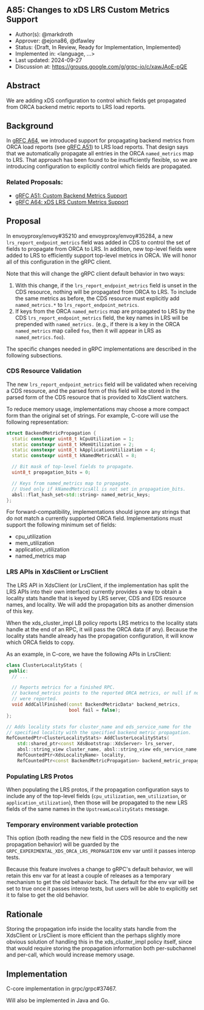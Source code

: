 A85: Changes to xDS LRS Custom Metrics Support
----
* Author(s): @markdroth
* Approver: @ejona86, @dfawley
* Status: {Draft, In Review, Ready for Implementation, Implemented}
* Implemented in: <language, ...>
* Last updated: 2024-09-27
* Discussion at: https://groups.google.com/g/grpc-io/c/xawJAoE-pQE

## Abstract

We are adding xDS configuration to control which fields get propagated
from ORCA backend metric reports to LRS load reports.

## Background

In [gRFC A64][A64], we introduced support for propagating backend metrics
from ORCA load reports (see [gRFC A51][A51]) to LRS load reports.
That design says that we automatically propagate all entries in the
ORCA `named_metrics` map to LRS.  That approach has been found to be
insufficiently flexible, so we are introducing configuration to explicitly
control which fields are propagated.

### Related Proposals:
* [gRFC A51: Custom Backend Metrics Support][A51]
* [gRFC A64: xDS LRS Custom Metrics Support][A64]

[A51]: A51-custom-backend-metrics.md
[A64]: A64-lrs-custom-metrics.md

## Proposal

In envoyproxy/envoy#35210 and envoyproxy/envoy#35284, a new
`lrs_report_endpoint_metrics` field was added in CDS to control the set
of fields to propagate from ORCA to LRS.  In addition, new top-level
fields were added to LRS to efficiently support top-level metrics in ORCA.
We will honor all of this configuration in the gRPC client.

Note that this will change the gRPC client default behavior in two ways:

1. With this change, if the `lrs_report_endpoint_metrics` field is unset
   in the CDS resource, nothing will be propagated from ORCA to LRS.  To
   include the same metrics as before, the CDS resource must explicitly
   add `named_metrics.*` to `lrs_report_endpoint_metrics`.
2. If keys from the ORCA `named_metrics` map are propagated to LRS by
   the CDS `lrs_report_endpoint_metrics` field, the key names in LRS will
   be prepended with `named_metrics.` (e.g., if there is a key in the
   ORCA `named_metrics` map called `foo`, then it will appear in LRS as
   `named_metrics.foo`).

The specific changes needed in gRPC implementations are described in
the following subsections.

### CDS Resource Validation

The new `lrs_report_endpoint_metrics` field will be validated when
receiving a CDS resource, and the parsed form of this field will be
stored in the parsed form of the CDS resource that is provided to
XdsClient watchers.

To reduce memory usage, implementations may choose a more compact form
than the original set of strings.  For example, C-core will use the
following representation:

```c++
struct BackendMetricPropagation {
  static constexpr uint8_t kCpuUtilization = 1;
  static constexpr uint8_t kMemUtilization = 2;
  static constexpr uint8_t kApplicationUtilization = 4;
  static constexpr uint8_t kNamedMetricsAll = 8;

  // Bit mask of top-level fields to propagate.
  uint8_t propagation_bits = 0;

  // Keys from named_metrics map to propagate.
  // Used only if kNamedMetricsAll is not set in propagation_bits.
  absl::flat_hash_set<std::string> named_metric_keys;
};
```

For forward-compatibility, implementations should ignore any strings
that do not match a currently supported ORCA field.  Implementations
must support the following minimum set of fields:

- cpu_utilization
- mem_utilization
- application_utilization
- named_metrics map

### LRS APIs in XdsClient or LrsClient

The LRS API in XdsClient (or LrsClient, if the implementation has split
the LRS APIs into their own interface) currently provides a way to obtain
a locality stats handle that is keyed by LRS server, CDS and EDS
resource names, and locality.  We will add the propagation bits as
another dimension of this key.

When the xds_cluster_impl LB policy reports LRS metrics to the locality
stats handle at the end of an RPC, it will pass the ORCA data (if any).
Because the locality stats handle already has the propagation
configuration, it will know which ORCA fields to copy.

As an example, in C-core, we have the following APIs in LrsClient:

```c++
class ClusterLocalityStats {
 public:
  // ...

  // Reports metrics for a finished RPC.
  // backend_metrics points to the reported ORCA metrics, or null if none
  // were reported.
  void AddCallFinished(const BackendMetricData* backend_metrics,
                       bool fail = false);
};

// Adds locality stats for cluster_name and eds_service_name for the
// specified locality with the specified backend metric propagation.
RefCountedPtr<ClusterLocalityStats> AddClusterLocalityStats(
    std::shared_ptr<const XdsBootstrap::XdsServer> lrs_server,
    absl::string_view cluster_name, absl::string_view eds_service_name,
    RefCountedPtr<XdsLocalityName> locality,
    RefCountedPtr<const BackendMetricPropagation> backend_metric_propagation);
```

### Populating LRS Protos

When populating the LRS protos, if the propagation configuration says to
include any of the top-level fields (`cpu_utilization`,
`mem_utilization`, or `application_utilization`), then those will be
propagated to the new LRS fields of the same names in the
`UpstreamLocalityStats` message.

### Temporary environment variable protection

This option (both reading the new field in the CDS resource
and the new propagation behavior) will be guarded by the
`GRPC_EXPERIMENTAL_XDS_ORCA_LRS_PROPAGATION` env var until it passes
interop tests.

Because this feature involves a change to gRPC's default behavior, we will
retain this env var for at least a couple of releases as a temporary
mechanism to get the old behavior back.  The default for the env var
will be set to true once it passes interop tests, but users will be able
to explicitly set it to false to get the old behavior.

## Rationale

Storing the propagation info inside the locality stats handle from
the XdsClient or LrsClient is more efficient than the perhaps slightly
more obvious solution of handling this in the xds_cluster_impl policy
itself, since that would require storing the propagation information
both per-subchannel and per-call, which would increase memory usage.

## Implementation

C-core implementation in grpc/grpc#37467.

Will also be implemented in Java and Go.
